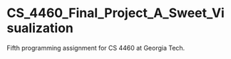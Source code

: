 # CS_4460_Final_Project_A_Sweet_Visualization
Fifth programming assignment for CS 4460 at Georgia Tech.
